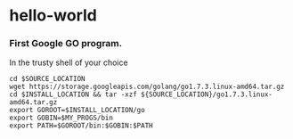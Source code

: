 # hello-world
### First Google GO program.

In the trusty shell of your choice

```
cd $SOURCE_LOCATION
wget https://storage.googleapis.com/golang/go1.7.3.linux-amd64.tar.gz
cd $INSTALL_LOCATION && tar -xzf ${SOURCE_LOCATION}/go1.7.3.linux-amd64.tar.gz
export GOROOT=$INSTALL_LOCATION/go
export GOBIN=$MY_PROGS/bin
export PATH=$GOROOT/bin:$GOBIN:$PATH
```

